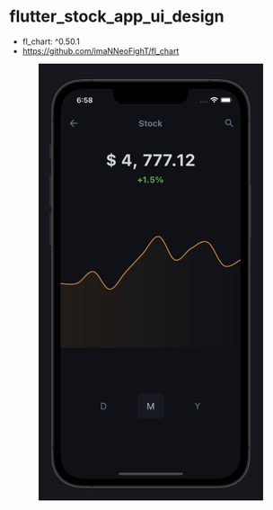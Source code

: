 # flutter_stock_app_ui_design

* fl_chart: ^0.50.1
* https://github.com/imaNNeoFighT/fl_chart


<div align="center">
    <img src="./Screenshot 2022-04-16 at 18.58.48.png" width="400px"</img> 
</div>